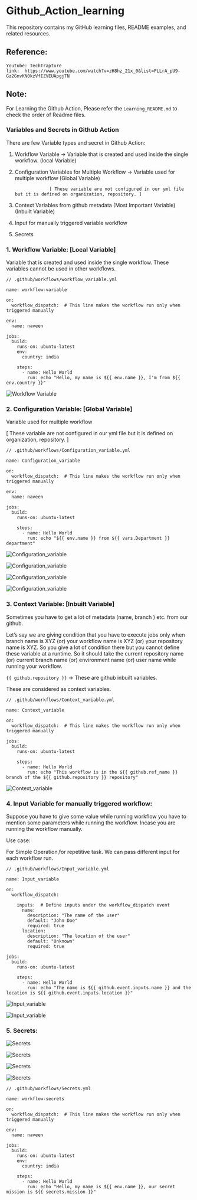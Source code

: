 # Github_Action_learning
This repository contains my GitHub learning files, README examples, and related resources.

## Reference:

```
Youtube: TechTrapture
link:  https://www.youtube.com/watch?v=zH8hz_21x_0&list=PLLrA_pU9-Gz2GnvKN0kzVfIZVEUApgjTN
```

## Note:

For Learning the Github Action, Please refer the `Learning_README.md` to check the order of Readme files.


### Variables and Secrets in Github Action

There are few Variable types and secret in Github Action:

1. Workflow Variable  →  Variable that is created and used inside the single workflow.  (local Variable)


2. Configuration Variables for Multiple Workflow   →   Variable used for multiple workflow   (Global Variable)

	                [ These variable are not configured in our yml file but it is defined on organization, repository. ]

3. Context Variables from github metadata  (Most Important Variable)    (Inbuilt Variable)


4. Input for manually triggered variable workflow    


5. Secrets



### 1. Workflow Variable:  [Local Variable]

Variable that is created and used inside the single workflow. These variables cannot be used in other workflows.


```
// .github/workflows/workflow_variable.yml

name: workflow-variable

on:
  workflow_dispatch:  # This line makes the workflow run only when triggered manually

env:
  name: naveen

jobs:
  build:
    runs-on: ubuntu-latest
    env:
      country: india

    steps:
      - name: Hello World
        run: echo "Hello, my name is ${{ env.name }}, I'm from ${{ env.country }}"

```


![Workflow Variable](./images/Workflow%20variable.png)



### 2. Configuration Variable:  [Global Variable]

Variable used for multiple workflow

[ These variable are not configured in our yml file but it is defined on organization, repository. ]


```
// .github/workflows/Configuration_variable.yml

name: Configuration_variable

on:
  workflow_dispatch:  # This line makes the workflow run only when triggered manually

env:
  name: naveen

jobs:
  build:
    runs-on: ubuntu-latest

    steps:
      - name: Hello World
        run: echo "${{ env.name }} from ${{ vars.Department }} department"

```


![Configuration_variable](./images/Configuration%20variable1.png)


![Configuration_variable](./images/Configuration%20variable2.png)


![Configuration_variable](./images/Configuration%20variable3.png)


![Configuration_variable](./images/Configuration%20variable4.png)



### 3. Context Variable:  [Inbuilt Variable]

Sometimes you have to get a lot of metadata (name, branch ) etc. from our github.

Let’s say we are giving condition that you have to execute jobs only when branch name is XYZ (or) your workflow name is XYZ (or) your repository name is XYZ. 
So you give a lot of condition there but you cannot define these variable at a runtime. So it should take the current repository name (or) current branch name (or) environment name (or) user name while running your workflow.

`{{ github.repository }}`  →  These are github inbuilt variables.

These are considered as context variables.


```
// .github/workflows/Context_variable.yml

name: Context_variable

on:
  workflow_dispatch:  # This line makes the workflow run only when triggered manually

jobs:
  build:
    runs-on: ubuntu-latest

    steps:
      - name: Hello World
        run: echo "This workflow is in the ${{ github.ref_name }} branch of the ${{ github.repository }} repository"

```


![Context_variable](./images/Context%20variable.png)



### 4. Input Variable for manually triggered workflow:

Suppose you have to give some value while running workflow you have to mention some parameters while running the workflow. Incase you are running the workflow manually.

Use case:

For Simple Operation,for repetitive task.
We can pass different input for each workflow run.



```
// .github/workflows/Input_variable.yml

name: Input_variable

on:
  workflow_dispatch:
   
    inputs:  # Define inputs under the workflow_dispatch event
      name:
        description: "The name of the user"
        default: "John Doe"
        required: true
      location:
        description: "The location of the user"
        default: "Unknown"
        required: true

jobs:
  build:
    runs-on: ubuntu-latest

    steps:
      - name: Hello World
        run: echo "The name is ${{ github.event.inputs.name }} and the location is ${{ github.event.inputs.location }}"

```


![Input_variable](./images/Input%20variable1.png)


![Input_variable](./images/Input%20variable2.png)



### 5. Secrets:


![Secrets](./images/Secrets.png)


![Secrets](./images/Secrets1.png)


![Secrets](./images/Secrets2.png)


![Secrets](./images/Secrets3.png)


```
// .github/workflows/Secrets.yml

name: workflow-secrets

on:
  workflow_dispatch:  # This line makes the workflow run only when triggered manually

env:
  name: naveen

jobs:
  build:
    runs-on: ubuntu-latest
    env:
      country: india

    steps:
      - name: Hello World
        run: echo "Hello, my name is ${{ env.name }}, our secret mission is ${{ secrets.mission }}"

```